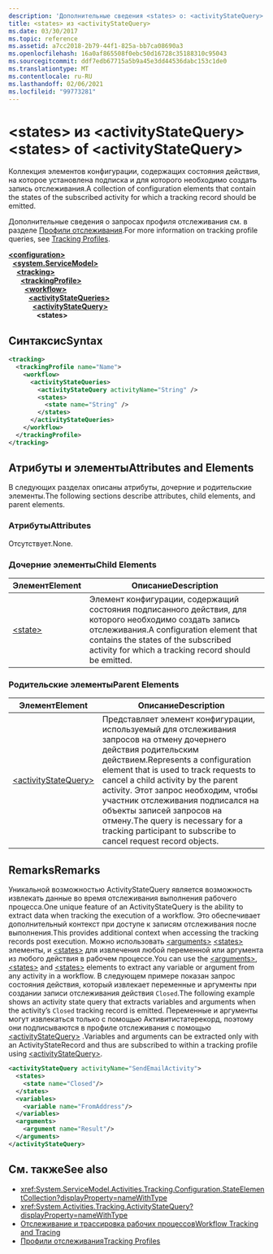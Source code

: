 ```yaml
---
description: 'Дополнительные сведения <states> о: <activityStateQuery>'
title: <states> из <activityStateQuery>
ms.date: 03/30/2017
ms.topic: reference
ms.assetid: a7cc2018-2b79-44f1-825a-bb7ca08690a3
ms.openlocfilehash: 16a0af865508f0ebc50d16728c35188310c95043
ms.sourcegitcommit: ddf7edb67715a5b9a45e3dd44536dabc153c1de0
ms.translationtype: MT
ms.contentlocale: ru-RU
ms.lasthandoff: 02/06/2021
ms.locfileid: "99773281"
---
```

# <a name="states-of-activitystatequery"></a><span data-ttu-id="71ab3-103">\<states> из \<activityStateQuery></span><span class="sxs-lookup"><span data-stu-id="71ab3-103">\<states> of \<activityStateQuery></span></span>

<span data-ttu-id="71ab3-104">Коллекция элементов конфигурации, содержащих состояния действия, на которое установлена подписка и для которого необходимо создать запись отслеживания.</span><span class="sxs-lookup"><span data-stu-id="71ab3-104">A collection of configuration elements that contain the states of the subscribed activity for which a tracking record should be emitted.</span></span>  
  
 <span data-ttu-id="71ab3-105">Дополнительные сведения о запросах профиля отслеживания см. в разделе [Профили отслеживания](../../../windows-workflow-foundation/tracking-profiles.md).</span><span class="sxs-lookup"><span data-stu-id="71ab3-105">For more information on tracking profile queries, see [Tracking Profiles](../../../windows-workflow-foundation/tracking-profiles.md).</span></span>  
  
[**\<configuration>**](../configuration-element.md)\
&nbsp;&nbsp;[**\<system.ServiceModel>**](system-servicemodel-of-workflow.md)\
&nbsp;&nbsp;&nbsp;&nbsp;[**\<tracking>**](tracking.md)\
&nbsp;&nbsp;&nbsp;&nbsp;&nbsp;&nbsp;[**\<trackingProfile>**](trackingprofile.md)\
&nbsp;&nbsp;&nbsp;&nbsp;&nbsp;&nbsp;&nbsp;&nbsp;[**\<workflow>**](workflow.md)\
&nbsp;&nbsp;&nbsp;&nbsp;&nbsp;&nbsp;&nbsp;&nbsp;&nbsp;&nbsp;[**\<activityStateQueries>**](activitystatequeries.md)\
&nbsp;&nbsp;&nbsp;&nbsp;&nbsp;&nbsp;&nbsp;&nbsp;&nbsp;&nbsp;&nbsp;&nbsp;[**\<activityStateQuery>**](activitystatequery.md)\
&nbsp;&nbsp;&nbsp;&nbsp;&nbsp;&nbsp;&nbsp;&nbsp;&nbsp;&nbsp;&nbsp;&nbsp;&nbsp;&nbsp;**\<states>**  
  
## <a name="syntax"></a><span data-ttu-id="71ab3-106">Синтаксис</span><span class="sxs-lookup"><span data-stu-id="71ab3-106">Syntax</span></span>  
  
```xml  
<tracking>
  <trackingProfile name="Name">
    <workflow>
      <activityStateQueries>
        <activityStateQuery activityName="String" />
        <states>
          <state name="String" />
        </states>
      </activityStateQueries>
    </workflow>
  </trackingProfile>
</tracking>  
```  
  
## <a name="attributes-and-elements"></a><span data-ttu-id="71ab3-107">Атрибуты и элементы</span><span class="sxs-lookup"><span data-stu-id="71ab3-107">Attributes and Elements</span></span>  

 <span data-ttu-id="71ab3-108">В следующих разделах описаны атрибуты, дочерние и родительские элементы.</span><span class="sxs-lookup"><span data-stu-id="71ab3-108">The following sections describe attributes, child elements, and parent elements.</span></span>  
  
### <a name="attributes"></a><span data-ttu-id="71ab3-109">Атрибуты</span><span class="sxs-lookup"><span data-stu-id="71ab3-109">Attributes</span></span>  

 <span data-ttu-id="71ab3-110">Отсутствует.</span><span class="sxs-lookup"><span data-stu-id="71ab3-110">None.</span></span>  
  
### <a name="child-elements"></a><span data-ttu-id="71ab3-111">Дочерние элементы</span><span class="sxs-lookup"><span data-stu-id="71ab3-111">Child Elements</span></span>  
  
|<span data-ttu-id="71ab3-112">Элемент</span><span class="sxs-lookup"><span data-stu-id="71ab3-112">Element</span></span>|<span data-ttu-id="71ab3-113">Описание</span><span class="sxs-lookup"><span data-stu-id="71ab3-113">Description</span></span>|  
|-------------|-----------------|  
|[\<state>](state-of-states.md)|<span data-ttu-id="71ab3-114">Элемент конфигурации, содержащий состояния подписанного действия, для которого необходимо создать запись отслеживания.</span><span class="sxs-lookup"><span data-stu-id="71ab3-114">A configuration element that contains the states of the subscribed activity for which a tracking record should be emitted.</span></span>|  
  
### <a name="parent-elements"></a><span data-ttu-id="71ab3-115">Родительские элементы</span><span class="sxs-lookup"><span data-stu-id="71ab3-115">Parent Elements</span></span>  
  
|<span data-ttu-id="71ab3-116">Элемент</span><span class="sxs-lookup"><span data-stu-id="71ab3-116">Element</span></span>|<span data-ttu-id="71ab3-117">Описание</span><span class="sxs-lookup"><span data-stu-id="71ab3-117">Description</span></span>|  
|-------------|-----------------|  
|[\<activityStateQuery>](activitystatequery.md)|<span data-ttu-id="71ab3-118">Представляет элемент конфигурации, используемый для отслеживания запросов на отмену дочернего действия родительским действием.</span><span class="sxs-lookup"><span data-stu-id="71ab3-118">Represents a configuration element that is used to track requests to cancel a child activity by the parent activity.</span></span> <span data-ttu-id="71ab3-119">Этот запрос необходим, чтобы участник отслеживания подписался на объекты записей запросов на отмену.</span><span class="sxs-lookup"><span data-stu-id="71ab3-119">The query is necessary for a tracking participant to subscribe to cancel request record objects.</span></span>|  
  
## <a name="remarks"></a><span data-ttu-id="71ab3-120">Remarks</span><span class="sxs-lookup"><span data-stu-id="71ab3-120">Remarks</span></span>  

 <span data-ttu-id="71ab3-121">Уникальной возможностью ActivityStateQuery является возможность извлекать данные во время отслеживания выполнения рабочего процесса.</span><span class="sxs-lookup"><span data-stu-id="71ab3-121">One unique feature of an ActivityStateQuery is the ability to extract data when tracking the execution of a workflow.</span></span> <span data-ttu-id="71ab3-122">Это обеспечивает дополнительный контекст при доступе к записям отслеживания после выполнения.</span><span class="sxs-lookup"><span data-stu-id="71ab3-122">This provides additional context when accessing the tracking records post execution.</span></span> <span data-ttu-id="71ab3-123">Можно использовать [\<arguments>](arguments.md) [\<states>](states.md) элементы, и [\<states>](states.md) для извлечения любой переменной или аргумента из любого действия в рабочем процессе.</span><span class="sxs-lookup"><span data-stu-id="71ab3-123">You can use the [\<arguments>](arguments.md), [\<states>](states.md) and [\<states>](states.md) elements to extract any variable or argument from any activity in a workflow.</span></span> <span data-ttu-id="71ab3-124">В следующем примере показан запрос состояния действия, который извлекает переменные и аргументы при создании записи отслеживания действия `Closed`.</span><span class="sxs-lookup"><span data-stu-id="71ab3-124">The following example shows an activity state query that extracts variables and arguments when the activity’s `Closed` tracking record is emitted.</span></span> <span data-ttu-id="71ab3-125">Переменные и аргументы могут извлекаться только с помощью Активитистатерекорд, поэтому они подписываются в профиле отслеживания с помощью [\<activityStateQuery>](activitystatequery.md) .</span><span class="sxs-lookup"><span data-stu-id="71ab3-125">Variables and arguments can be extracted only with an ActivityStateRecord and thus are subscribed to within a tracking profile using [\<activityStateQuery>](activitystatequery.md).</span></span>  
  
```xml  
<activityStateQuery activityName="SendEmailActivity">  
  <states>  
    <state name="Closed"/>  
  </states>  
  <variables>  
    <variable name="FromAddress"/>  
  </variables>  
  <arguments>  
    <argument name="Result"/>  
  </arguments>  
</activityStateQuery>  
```  
  
## <a name="see-also"></a><span data-ttu-id="71ab3-126">См. также</span><span class="sxs-lookup"><span data-stu-id="71ab3-126">See also</span></span>

- <xref:System.ServiceModel.Activities.Tracking.Configuration.StateElementCollection?displayProperty=nameWithType>
- <xref:System.Activities.Tracking.ActivityStateQuery?displayProperty=nameWithType>
- [<span data-ttu-id="71ab3-127">Отслеживание и трассировка рабочих процессов</span><span class="sxs-lookup"><span data-stu-id="71ab3-127">Workflow Tracking and Tracing</span></span>](../../../windows-workflow-foundation/workflow-tracking-and-tracing.md)
- [<span data-ttu-id="71ab3-128">Профили отслеживания</span><span class="sxs-lookup"><span data-stu-id="71ab3-128">Tracking Profiles</span></span>](../../../windows-workflow-foundation/tracking-profiles.md)
